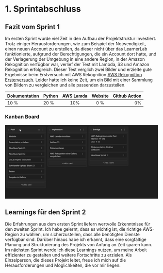 # 1. Sprintabschluss

##  Fazit vom Sprint 1
Im ersten Sprint wurde viel Zeit in den Aufbau der Projektstruktur investiert. Trotz einiger Herausforderungen, wie zum Beispiel der Notwendigkeit, einen neuen Account zu erstellen, da dieser nicht über das LearnerLab funktionierte, aufgrund der Berechtigungen, die ein Account dort hatte, und der Verlagerung der Umgebung in eine andere Region, in der Amazon Rekognition verfügbar war, verlief der Test mit Lambda, S3 und Amazon Rekognition erfolgreich. Dieser Test verglich zwei Bilder und erzielte gute Ergebnisse beim Erstversuch mit AWS Rekognition [AWS Rekognition Ersterversuch](../../3_Umsetzung/3.1_Lamda%20Function/AWS%20Rekognition%20Ersterversuch.md). Leider hatte ich keine Zeit, um ein Bild mit einer Sammlung von Bildern zu vergleichen und alle passenden darzustellen.


| Dokumentation | Python | AWS Lamda | Website | Github Action |  
| - | :- | :-: | :-: | -: |  
| 10 % | 20 % | 10% | 0 % | 0% |

### Kanban Board
![](attachments/Pasted%20image%2020231127141432.png)

## Learnings für den Sprint 2

Die Erfahrungen aus dem ersten Sprint liefern wertvolle Erkenntnisse für den zweiten Sprint. Ich habe gelernt, dass es wichtig ist, die richtige AWS-Region zu wählen, um sicherzustellen, dass alle benötigten Dienste verfügbar sind. Darüber hinaus habe ich erkannt, dass eine sorgfältige Planung und Strukturierung des Projekts von Anfang an Zeit sparen kann. Im nächsten Sprint werde ich diese Learnings nutzen, um meine Arbeit effizienter zu gestalten und weitere Fortschritte zu erzielen. Als Einzelperson, die dieses Projekt leitet, freue ich mich auf die Herausforderungen und Möglichkeiten, die vor mir liegen.



